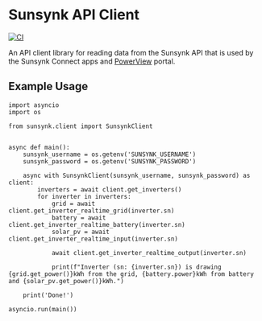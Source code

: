 # Sunsynk API Client
[![CI](https://github.com/jamesridgway/sunsynk-api-client/actions/workflows/ci.yml/badge.svg)](https://github.com/jamesridgway/sunsynk-api-client/actions/workflows/ci.yml)

An API client library for reading data from the Sunsynk API that is used by the Sunsynk Connect apps and 
[PowerView](https://pv.inteless.com/) portal.


## Example Usage

    import asyncio
    import os
    
    from sunsynk.client import SunsynkClient
    
    
    async def main():
        sunsynk_username = os.getenv('SUNSYNK_USERNAME')
        sunsynk_password = os.getenv('SUNSYNK_PASSWORD')
    
        async with SunsynkClient(sunsynk_username, sunsynk_password) as client:
            inverters = await client.get_inverters()
            for inverter in inverters:
                grid = await client.get_inverter_realtime_grid(inverter.sn)
                battery = await client.get_inverter_realtime_battery(inverter.sn)
                solar_pv = await client.get_inverter_realtime_input(inverter.sn)
    
                await client.get_inverter_realtime_output(inverter.sn)
    
                print(f"Inverter (sn: {inverter.sn}) is drawing {grid.get_power()}kWh from the grid, {battery.power}kWh from battery and {solar_pv.get_power()}kWh.")
    
        print('Done!')
    
    asyncio.run(main())
